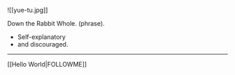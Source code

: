 
![[yue-tu.jpg]]

Down the Rabbit Whole. (phrase).
- Self-explanatory
- and discouraged.

---

[[Hello World|FOLLOWME]]
